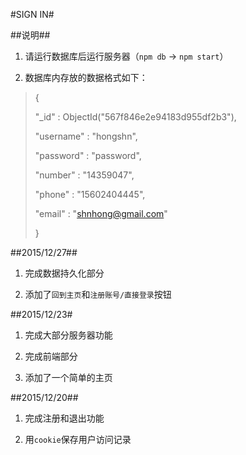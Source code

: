 #SIGN IN#

##说明##

1. 请运行数据库后运行服务器（`npm db` -> `npm start`）

2. 数据库内存放的数据格式如下：

 > {
 >
 >   "_id" : ObjectId("567f846e2e94183d955df2b3"),
 >
 >   "username" : "hongshn",
 >
 >   "password" : "password",
 >
 >   "number" : "14359047",
 >
 >   "phone" : "15602404445",
 >
 >   "email" : "shnhong@gmail.com"
 >
 >   }

##2015/12/27##

1. 完成数据持久化部分

2. 添加了`回到主页`和`注册账号/直接登录`按钮

##2015/12/23#

1. 完成大部分服务器功能

2. 完成前端部分

3. 添加了一个简单的主页

##2015/12/20##

1. 完成注册和退出功能

2. 用`cookie`保存用户访问记录